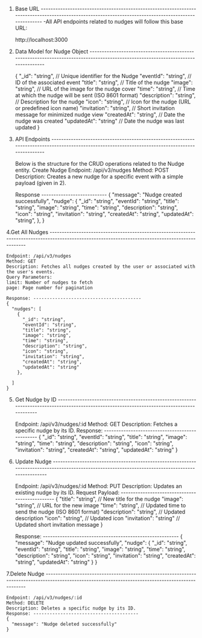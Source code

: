 1. Base URL -----------------------------------------------------------------------------------------------------------------------------------------------------
     -All API endpoints related to nudges will follow this base URL:

    http://localhost:3000

3. Data Model for Nudge Object ---------------------------------------------------------------------------------------------------------------------------------

    {
      "_id": "string",  // Unique identifier for the Nudge
      "eventId": "string",  // ID of the associated event
      "title": "string",  // Title of the nudge
      "image": "string",  // URL of the image for the nudge cover
      "time": "string",  // Time at which the nudge will be sent (ISO 8601 format)
      "description": "string",  // Description for the nudge
      "icon": "string",  // Icon for the nudge (URL or predefined icon name)
      "invitation": "string",  // Short invitation message for minimized nudge view
      "createdAt": "string",  // Date the nudge was created
      "updatedAt": "string"  // Date the nudge was last updated
    }

4. API Endpoints -------------------------------------------------------------------------------------------------------------------------------------------------

      Below is the structure for the CRUD operations related to the Nudge entity.
      Create Nudge
      Endpoint: /api/v3/nudges
      Method: POST
      Description: Creates a new nudge for a specific event with a simple payload (given in 2).
    
      Response ---------------------------
      {
      "message": "Nudge created successfully",
      "nudge": {
        "_id": "string",
        "eventId": "string",
        "title": "string",
        "image": "string",
        "time": "string",
        "description": "string",
        "icon": "string",
        "invitation": "string",
        "createdAt": "string",
        "updatedAt": "string",
      },
    }


4.Get All Nudges --------------------------------------------------------------------------------------------------------------------------------------------------
    
    Endpoint: /api/v3/nudges
    Method: GET
    Description: Fetches all nudges created by the user or associated with the user's events.
    Query Parameters:
    limit: Number of nudges to fetch 
    page: Page number for pagination
    
    Response: ----------------------------------------
    {
      "nudges": [
        {
          "_id": "string",
          "eventId": "string",
          "title": "string",
          "image": "string",
          "time": "string",
          "description": "string",
          "icon": "string",
          "invitation": "string",
          "createdAt": "string",
          "updatedAt": "string"
        },
      
      ]
    }


5. Get Nudge by ID   --------------------------------------------------------------------------------------------------------------------------------------------

      Endpoint: /api/v3/nudges/:id
      Method: GET
      Description: Fetches a specific nudge by its ID.
      Response: -----------------------------------------------
      {
        "_id": "string",
        "eventId": "string",
        "title": "string",
        "image": "string",
        "time": "string",
        "description": "string",
        "icon": "string",
        "invitation": "string",
        "createdAt": "string",
        "updatedAt": "string"
      }
   
6. Update Nudge --------------------------------------------------------------------------------------------------------------------------------------------------

      Endpoint: /api/v3/nudges/:id
      Method: PUT
      Description: Updates an existing nudge by its ID.
      Request Payload: -----------------------------------------------
      {
        "title": "string",  // New title for the nudge
        "image": "string",  // URL for the new image
        "time": "string",  // Updated time to send the nudge (ISO 8601 format)
        "description": "string",  // Updated description
        "icon": "string",  // Updated icon
        "invitation": "string"  // Updated short invitation message
      }
   
      Response: --------------------------------------------------------
      {
        "message": "Nudge updated successfully",
        "nudge": {
          "_id": "string",
          "eventId": "string",
          "title": "string",
          "image": "string",
          "time": "string",
          "description": "string",
          "icon": "string",
          "invitation": "string",
          "createdAt": "string",
          "updatedAt": "string"
        }
      }

7.Delete Nudge ----------------------------------------------------------------------------------------------------------------------------------------------------
  
    Endpoint: /api/v3/nudges/:id
    Method: DELETE
    Description: Deletes a specific nudge by its ID.
    Response: ---------------------------------------
    {
      "message": "Nudge deleted successfully"
    }

